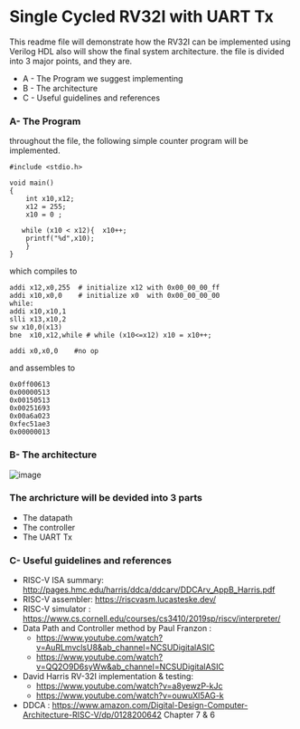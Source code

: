 # Single Cycled RV32I with UART Tx 

This readme file will demonstrate how the RV32I can be implemented using Verilog HDL also will show the final system architecture.
the file is divided into 3 major points, and they are.

 - A - The Program we suggest implementing 
 - B - The architecture 
 - C - Useful guidelines and references 

### A- The Program
throughout the file, the following simple counter program will be implemented. 
```
#include <stdio.h>

void main()
{
    int x10,x12;
    x12 = 255;
    x10 = 0 ;
    
   while (x10 < x12){  x10++;
    printf("%d",x10);
    }
}
```
which compiles to 
```
addi x12,x0,255  # initialize x12 with 0x00_00_00_ff
addi x10,x0,0    # initialize x0  with 0x00_00_00_00
while:
addi x10,x10,1
slli x13,x10,2
sw x10,0(x13)
bne  x10,x12,while # while (x10<=x12) x10 = x10++;

addi x0,x0,0    #no op
```
and assembles to 
```
0x0ff00613
0x00000513
0x00150513
0x00251693
0x00a6a023
0xfec51ae3
0x00000013

```

### B- The architecture 
![image](https://user-images.githubusercontent.com/90535558/214970655-d3511e4d-e122-4e70-b4b2-924935b57182.png)
### The archricture will be devided into 3 parts 
- The datapath
- The controller 
- The UART Tx

### C- Useful guidelines and references 
- RISC-V ISA summary:  http://pages.hmc.edu/harris/ddca/ddcarv/DDCArv_AppB_Harris.pdf
- RISC-V assembler: https://riscvasm.lucasteske.dev/
- RISC-V simulator : https://www.cs.cornell.edu/courses/cs3410/2019sp/riscv/interpreter/ 
- Data Path and Controller method by Paul Franzon : 
  * https://www.youtube.com/watch?v=AuRLmvclsU8&ab_channel=NCSUDigitalASIC 
  * https://www.youtube.com/watch?v=QQ2O9D6syWw&ab_channel=NCSUDigitalASIC
- David Harris RV-32I implementation & testing:    
  * https://www.youtube.com/watch?v=a8yewzP-kJc
  * https://www.youtube.com/watch?v=ouwuXl5AG-k
 - DDCA : https://www.amazon.com/Digital-Design-Computer-Architecture-RISC-V/dp/0128200642 Chapter 7 & 6
